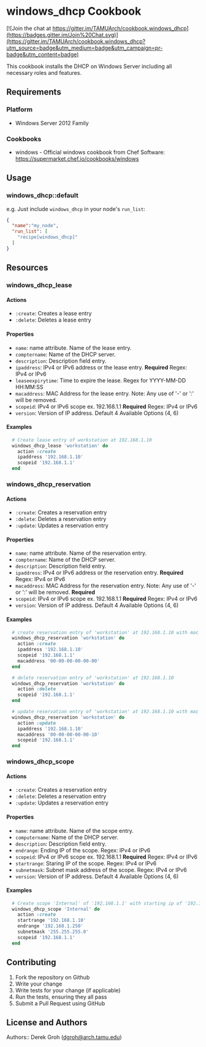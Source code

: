 # windows_dhcp Cookbook
[![Join the chat at https://gitter.im/TAMUArch/cookbook.windows_dhcp](https://badges.gitter.im/Join%20Chat.svg)](https://gitter.im/TAMUArch/cookbook.windows_dhcp?utm_source=badge&utm_medium=badge&utm_campaign=pr-badge&utm_content=badge)

This cookbook installs the DHCP on Windows Server including all necessary roles and features.

## Requirements

### Platform

* Windows Server 2012 Family

### Cookbooks

* windows - Official windows cookbook from Chef Software: https://supermarket.chef.io/cookbooks/windows

## Usage

### windows_dhcp::default

e.g.
Just include `windows_dhcp` in your node's `run_list`:

```json
{
  "name":"my_node",
  "run_list": [
    "recipe[windows_dhcp]"
  ]
}
```

## Resources

### windows_dhcp_lease

#### Actions

* `:create`: Creates a lease entry
* `:delete`: Deletes a lease entry

#### Properties

* `name`: name attribute. Name of the lease entry.
* `comptername`: Name of the DHCP server.
* `description`: Description field entry.
* `ipaddress`: IPv4 or IPv6 address or the lease entry. **Required** Regex: IPv4 or IPv6
* `leaseexpirytime`: Time to expire the lease. Regex for YYYY-MM-DD HH:MM:SS
* `macaddress`: MAC Address for the lease entry. Note: Any use of '-' or ':' will be removed.
* `scopeid`: IPv4 or IPv6 scope ex. 192.168.1.1 **Required** Regex: IPv4 or IPv6
* `version`: Version of IP address.  Default 4 Available Options (4, 6)

#### Examples

```ruby
  # Create lease entry of workstation at 192.168.1.10
  windows_dhcp_lease 'workstation' do
    action :create
    ipaddress '192.168.1.10'
    scopeid '192.168.1.1'
  end
```

### windows_dhcp_reservation

#### Actions

* `:create`: Creates a reservation entry
* `:delete`: Deletes a reservation entry
* `:update`: Updates a reservation entry

#### Properties

* `name`: name attribute. Name of the reservation entry.
* `comptername`: Name of the DHCP server.
* `description`: Description field entry.
* `ipaddress`: IPv4 or IPv6 address or the reservation entry. **Required** Regex: IPv4 or IPv6
* `macaddress`: MAC Address for the reservation entry. Note: Any use of '-' or ':' will be removed. **Required**
* `scopeid`: IPv4 or IPv6 scope ex. 192.168.1.1 **Required** Regex: IPv4 or IPv6
* `version`: Version of IP address.  Default 4 Available Options (4, 6)

#### Examples

```ruby
  # create reservation entry of 'workstation' at 192.168.1.10 with mac address of '00-00-00-00-00-00'
  windows_dhcp_reservation 'workstation' do
    action :create
    ipaddress '192.168.1.10'
    scopeid '192.168.1.1'
    macaddress '00-00-00-00-00-00'
  end

  # delete reservation entry of 'workstation' at 192.168.1.10
  windows_dhcp_reservation 'workstation' do
    action :delete
    scopeid '192.168.1.1'
  end

  # update reservation entry of 'workstation' at 192.168.1.10 with mac address of '00-00-00-00-00-10'
  windows_dhcp_reservation 'workstation' do
    action :update
    ipaddress '192.168.1.10'
    macaddress '00-00-00-00-00-10'
    scopeid '192.168.1.1'
  end
```

### windows_dhcp_scope

#### Actions

* `:create`: Creates a reservation entry
* `:delete`: Deletes a reservation entry
* `:update`: Updates a reservation entry

#### Properties

* `name`: name attribute.  Name of the scope entry.
* `computername`: Name of the DHCP server.
* `description`: Description field entry.
* `endrange`: Ending IP of the scope. Regex: IPv4 or IPv6
* `scopeid`: IPv4 or IPv6 scope ex. 192.168.1.1 **Required** Regex: IPv4 or IPv6
* `startrange`: Staring IP of the scope.  Regex: IPv4 or IPv6
* `subnetmask`: Subnet mask address of the scope. Regex: IPv4 or IPv6
* `version`: Version of IP address.  Default 4 Available Options (4, 6)

#### Examples

```ruby
  # Create scope 'Internal' of '192.168.1.1' with starting ip of '192.168.1.10' and ending IP of '192.168.1.250'
  windows_dhcp_scope 'Internal' do
    action :create
    startrange '192.168.1.10'
    endrange '192.168.1.250'
    subnetmask '255.255.255.0'
    scopeid '192.168.1.1'
  end
```

## Contributing

1. Fork the repository on Github
2. Write your change
3. Write tests for your change (if applicable)
4. Run the tests, ensuring they all pass
5. Submit a Pull Request using GitHub

## License and Authors

Authors:: Derek Groh (<dgroh@arch.tamu.edu>)

